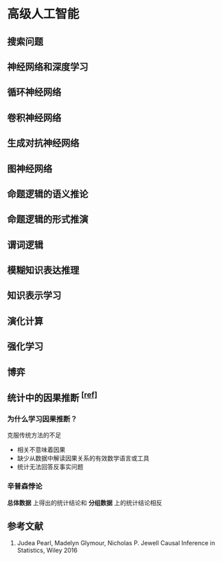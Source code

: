 # 高级人工智能

[annotation]: [id] (f59b6767-f0b4-4960-9fc8-37195acfbf64)
[annotation]: [status] (public)
[annotation]: [create_time] (2021-12-26 13:13:31)
[annotation]: [category] (计算机科学)
[annotation]: [tags] (人工智能|机器学习|强化学习|神经网络|数理逻辑)
[annotation]: [comments] (true)
[annotation]: [url] (http://blog.ccyg.studio/article/f59b6767-f0b4-4960-9fc8-37195acfbf64)

## 搜索问题

## 神经网络和深度学习

## 循环神经网络

## 卷积神经网络

## 生成对抗神经网络

## 图神经网络

## 命题逻辑的语义推论

## 命题逻辑的形式推演

## 谓词逻辑

## 模糊知识表达推理

## 知识表示学习

## 演化计算

## 强化学习

## 博弈

## 统计中的因果推断 <sup>[[ref]](#infer)</sup>

### 为什么学习因果推断？

克服传统方法的不足

- 相关不意味着因果
- 缺少从数据中解读因果关系的有效数学语言或工具
- 统计无法回答反事实问题

### 辛普森悖论

**总体数据** 上得出的统计结论和 **分组数据** 上的统计结论相反

## 参考文献

1. <t id='infer'/>Judea Pearl, Madelyn Glymour, Nicholas P. Jewell Causal Inference in Statistics, Wiley 2016
